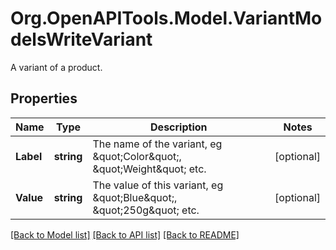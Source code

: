 # Org.OpenAPITools.Model.VariantModelsWriteVariant
A variant of a product.

## Properties

Name | Type | Description | Notes
------------ | ------------- | ------------- | -------------
**Label** | **string** | The name of the variant, eg \&quot;Color\&quot;, \&quot;Weight\&quot; etc. | [optional] 
**Value** | **string** | The value of this variant, eg \&quot;Blue\&quot;, \&quot;250g\&quot; etc. | [optional] 

[[Back to Model list]](../README.md#documentation-for-models) [[Back to API list]](../README.md#documentation-for-api-endpoints) [[Back to README]](../README.md)

